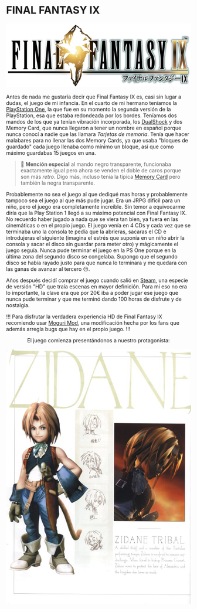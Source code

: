 # FINAL FANTASY IX 

![](/img/ffix/Logo_Final_Fantasy_IX.webp "Logo de Final Fantasy IX")

Antes de nada me gustaría decir que Final Fantasy IX es, casi sin lugar a dudas, el juego de mi infancia. En el cuarto de mi hermano teníamos la [PlayStation One](https://es.wikipedia.org/wiki/PlayStation_(consola)#/media/Archivo:Psoneoficial.png), la que fue en su momento la segunda versión de la PlayStation, esa que estaba redondeada por los bordes. Teníamos dos mandos de los que ya tenían vibración incorporada, los [DualShock](https://es.wikipedia.org/wiki/PlayStation_(consola)#/media/Archivo:Dualshocktradicional.jpg) y dos Memory Card, que nunca llegaron a tener un nombre en español porque nunca conocí a nadie que las llamara *Tarjetas de memoria*. Tenía que hacer malabares para no llenar las dos Memory Cards, ya que usaba "bloques de guardado" cada juego llenaba como mínimo un bloque, así que como máximo guardabas 15 juegos en una.

> :memo:  **Mención especial** al mando negro transparente, funcionaba exactamente igual pero ahora se venden el doble de caros porque son más *retro*. 
Digo más, incluso tenía la típica [Memory Card](https://es.wikipedia.org/wiki/Archivo:MemoryCard-PS.jpg#/media/Archivo:MemoryCard-PS.jpg) pero también  la negra transparente.  

Probablemente no sea el juego al que dediqué mas horas y probablemente tampoco sea el juego al que más pude jugar. Era un JRPG difícil para un niño, pero el juego era completamente increíble. Sin temor a equivocarme diría que la Play Station 1 llegó a su máximo potencial con Final Fantasy IX. No recuerdo haber jugado a nada que se viera tan bien, ya fuera en las cinemáticas o en el propio juego. El juego venía en 4 CDs y cada vez que se terminaba uno la consola te pedía que la abrieras, sacaras el CD e introdujeras el siguiente (imagina el estrés que suponía en un niño abrir la consola y sacar el disco sin guardar para meter otro) y mágicamente el juego seguía. Nunca pude terminar el juego en la PS One porque en la última zona del segundo disco se congelaba. Supongo que el segundo disco se había rayado justo para que nunca lo terminara y me quedara con las ganas de avanzar al tercero :pensive:.

Años después decidí comprar el juego cuando salió en [Steam](https://store.steampowered.com/app/377840/FINAL_FANTASY_IX/), una especie de versión "HD" que traía escenas en mayor definición. Para mi eso no era lo importante, la clave era que por 20€ iba a poder jugar ese juego que nunca pude terminar y que me terminó dando 100 horas de disfrute y de nostalgia. 

!!!
Para disfrutar la verdadera experiencia HD de Final Fantasy IX recomiendo usar [Moguri Mod](https://sites.google.com/view/moguri-mod/home), una modificación hecha por los fans que además arregla bugs que hay en el propio juego. 
!!!

<center> El juego comienza presentándonos a nuestro protagonista: 
</center>

![Zidane Tribal es el nombre que tiene en la versión americana del juego, Yitán es el nombre que recibió en la versión en español del juego](/img/ffix/ffIX-artbook001.jpg "Zidane Tribal")

[This project is under fair use. Final Fantasy IX and associated trademarks belong to SQUARE ENIX CO., LTD. All Rights Reserved.]: #

